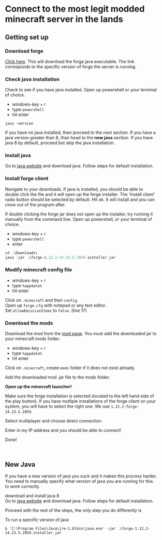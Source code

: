 # Connect to the most legit modded minecraft server in the lands

## Getting set up

### Download forge  
[Click here](https://adfoc.us/serve/sitelinks/?id=271228&url=https://maven.minecraftforge.net/net/minecraftforge/forge/1.12.2-14.23.5.2859/forge-1.12.2-14.23.5.2859-installer.jar). This will download the forge java executable. The link corresponds to the specific version of forge the server is running. 

### Check java installation
Check to see if you have java installed. Open up powershell or your terminal of choice. 
- windows-key + r
- type `powershell`
- hit enter

```
java -version
```

If you have no java installed, then proceed to the next section. If you have a java version greater than 8, than head to the **new java** section. If you have java 8 by default, proceed but skip the java installation. 

### Install java  
Go to [java website](https://www.java.com/download/ie_manual.jsp) and download java. Follow steps for default installation. 

### Install forge client  
Navigate to your downloads. If java is installed, you should be able to double click the file and it will open up the forge installer. The 'Install client' radio button should be selected by default. Hit ok. It will install and you can close out of the program after.

If double clicking the forge jar does not open up the installer, try running it manually from the command line. 
Open up powershell, or your terminal of choice. 

- windows-key + r
- type `powershell`
- enter

```powershell
cd .\Downloads\
java -jar .\forge-1.12.2-14.23.5.2859-installer.jar
```

### Modify minecraft config file
- windows-key + r
- type `%appdata%`
- hit enter

Click on `.minecraft` and then `config`.  
Open up `forge.cfg` with notepad or any text editor.  
Set `allowEmissiveItems` to `false`. (line 17)  

### Download the mods 

Download the mod from the [mod page](https://www.curseforge.com/minecraft/mc-mods/vics-modern-warfare-mod). You must add the downloaded jar to your minecraft mods folder.

- windows-key + r
- type `%appdata%`
- hit enter

Click on `.minecraft`, create `mods` folder if it does not exist already. 

Add the downloaded mod .jar file to the mods folder.

**Open up the minecraft launcher!**

Make sure the forge installation is selected (located to the left hand side of the play button). If you have mutliple installations of the forge client on your system, you will have to select the right one. We use `1.12.2-forge-14.23.5.2859`. 

Select multiplayer and choose direct connection. 

Enter in my IP address and you should be able to connect!

Done!


<br />


## New Java 

If you have a new version of java you suck and it makes this process harder. You need to manually specify what version of java you are running for this to work correctly.

download and install java 8  
Go to [java website](https://www.java.com/download/ie_manual.jsp) and download java. Follow steps for default installation. 

Proceed with the rest of the steps, the only step you do differently is 

To run a specific version of java 
```
& 'C:\Program Files\Java\jre-1.8\bin\java.exe' -jar .\forge-1.12.2-14.23.5.2859-installer.jar
```

